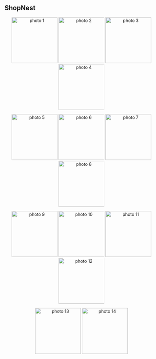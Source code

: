 <h2>ShopNest</h2>
<p align="center">
  <img src="https://github.com/user-attachments/assets/428a2f8b-7785-4f13-8dae-fd439c19edc4" alt="photo 1" width="150"/>
  <img src="https://github.com/user-attachments/assets/b03aaf64-cf3c-4ee4-984e-70009ce1f64b" alt="photo 2" width="150"/>
  <img src="https://github.com/user-attachments/assets/e7cb86ec-02ec-4ffb-8857-6313cb483b5e" alt="photo 3" width="150"/>
  <img src="https://github.com/user-attachments/assets/c9aefe23-990d-4d7b-9a5e-4bf31f205305" alt="photo 4" width="150"/>
</p>

<p align="center">
  <img src="https://github.com/user-attachments/assets/90a03be8-c75d-4291-841d-0106d137dc9f" alt="photo 5" width="150"/>
  <img src="https://github.com/user-attachments/assets/1ae8f356-2579-4bba-b375-328528f2eb93" alt="photo 6" width="150"/>
  <img src="https://github.com/user-attachments/assets/06d99001-81a2-4155-93fc-3989baea3d74" alt="photo 7" width="150"/>
  <img src="https://github.com/user-attachments/assets/88a6cd5d-151d-49c8-b4ff-d31c9eab608d" alt="photo 8" width="150"/>
</p>

<p align="center">
  <img src="https://github.com/user-attachments/assets/de3fa4fb-20b8-4076-9975-351d98adeb52" alt="photo 9" width="150"/>
  <img src="https://github.com/user-attachments/assets/317cd7f6-c653-4773-b5c2-ed3699ea6987" alt="photo 10" width="150"/>
  <img src="https://github.com/user-attachments/assets/e6915976-d10a-43f5-a15e-fe0b3bb11583" alt="photo 11" width="150"/>
  <img src="https://github.com/user-attachments/assets/4f881808-09ed-4465-b704-ed8d0d029001" alt="photo 12" width="150"/>
</p>

<p align="center">
  <img src="https://github.com/user-attachments/assets/7cecafa4-8aac-4cae-9e54-ed7d1abe44de" alt="photo 13" width="150"/>
  <img src="https://github.com/user-attachments/assets/02ce4ec0-88e0-48af-b6e9-1c726cdffef4" alt="photo 14" width="150"/>
</p>
